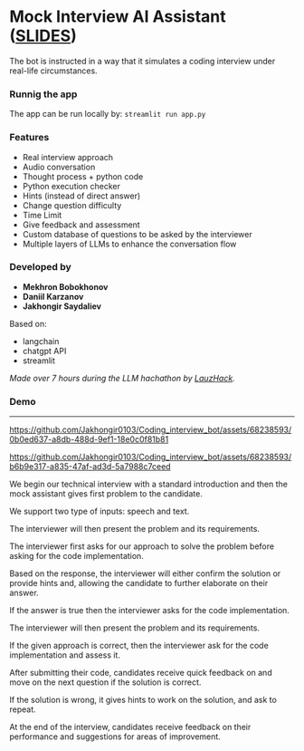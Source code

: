 # Mock Interview AI Assistant  ([SLIDES](https://www.canva.com/design/DAGC86z77Ng/8h3Uv15tNG-w4O-aDLlY7Q/view?utm_content=DAGC86z77Ng&utm_campaign=designshare&utm_medium=link&utm_source=editor))
The bot is instructed in a way that it simulates a coding interview under real-life circumstances.

### Runnig the app
The app can be run locally by: `streamlit run app.py`

### Features
- Real interview approach
- Audio conversation
- Thought process + python code
- Python execution checker
- Hints (instead of direct answer)
- Change question difficulty
- Time Limit
- Give feedback and assessment
- Custom database of questions to be asked by the interviewer
- Multiple layers of LLMs to enhance the conversation flow

### Developed by
- **Mekhron Bobokhonov**
- **Daniil Karzanov**
- **Jakhongir Saydaliev**

Based on:
- langchain
- chatgpt API
- streamlit

_Made over 7 hours during the LLM hachathon by [LauzHack](https://lauzhack.com/)._

### Demo
---
https://github.com/Jakhongir0103/Coding_interview_bot/assets/68238593/0b0ed637-a8db-488d-9ef1-18e0c0f81b81

https://github.com/Jakhongir0103/Coding_interview_bot/assets/68238593/b6b9e317-a835-47af-ad3d-5a7988c7ceed


We begin our technical interview with a standard introduction and then the mock assistant gives first problem to the candidate.

We support two type of inputs: speech and text.

The interviewer will then present the problem and its requirements. 

The interviewer first asks for our approach to solve the problem before asking for the code implementation.

Based on the response, the interviewer will either confirm the solution or provide hints and, allowing the candidate to further elaborate on their answer.

If the answer is true then the interviewer asks for the code implementation.


The interviewer will then present the problem and its requirements. 

If the given approach is correct, then the interviewer ask for the code implementation and assess it.


After submitting their code, candidates receive quick feedback on and move on the next question if the solution is correct.


If the solution is wrong, it gives hints to work on the solution, and ask to repeat.

At the end of the interview, candidates receive feedback on their performance and suggestions for areas of improvement.

